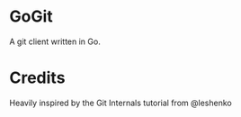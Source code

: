 # GoGit
A git client written in Go.

# Credits

Heavily inspired by the Git Internals tutorial from @leshenko